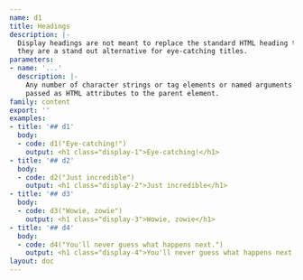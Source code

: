 ```yaml
---
name: d1
title: Headings
description: |-
  Display headings are not meant to replace the standard HTML heading tags,
  they are a stand out alternative for eye-catching titles.
parameters:
- name: '...'
  description: |-
    Any number of character strings or tag elements or named arguments
    passed as HTML attributes to the parent element.
family: content
export: ''
examples:
- title: '## d1'
  body:
  - code: d1("Eye-catching!")
    output: <h1 class="display-1">Eye-catching!</h1>
- title: '## d2'
  body:
  - code: d2("Just incredible")
    output: <h1 class="display-2">Just incredible</h1>
- title: '## d3'
  body:
  - code: d3("Wowie, zowie")
    output: <h1 class="display-3">Wowie, zowie</h1>
- title: '## d4'
  body:
  - code: d4("You'll never guess what happens next.")
    output: <h1 class="display-4">You'll never guess what happens next.</h1>
layout: doc
---
```

